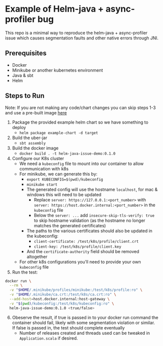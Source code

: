 # Example of Helm-java + async-profiler bug

This repo is a minimal way to reproduce the helm-java + async-profiler issue which causes segmentation faults and other native errors through JNI.

## Prerequisites
- Docker
- Minikube or another kubernetes environment
- Java & sbt
- Helm

## Steps to Run
Note: If you are not making any code/chart changes you can skip steps 1-3 and use a pre-built image [here](https://hub.docker.com/r/barrett122/helm-java-issue-demo)

1. Package the provided example helm chart so we have something to deploy
    * `helm package example-chart -d target`
2. Build the uber-jar
    * `sbt assembly`
3. Build the docker image
    * `docker build . -t helm-java-issue-demo:0.1.0`
4. Configure our K8s cluster
    * We need a `kubeconfig` file to mount into our container to allow communication with k8s
    * For minikube, we can generate this by:
      * `export KUBECONFIG=$(pwd)/kubeconfig`
      * `minikube start`
      * The generated config will use the hostname `localhost`, for mac & windows this will need to be updated
        * Replace `server: https://127.0.0.1:<port_number>` with `server: https://host.docker.internal:<port_number>` in the `kubeconfig` file
        * Below the `server: ...` add `insecure-skip-tls-verify: true` to skip hostname validation (as the hostname no longer matches the generated certificates)
      * The paths to the various certificates should also be updated in the kubeconfig:
        * `client-certificate: /test/k8s/profile/client.crt`
        * `client-key: /test/k8s/profile/client.key`
      * And the `certificate-authority` field should be removed altogether
    * For other k8s configurations you'll need to provide your own `kubeconfig` file
5. Run the test:
```bash
docker run \
  --rm \
  -v "$HOME/.minikube/profiles/minikube:/test/k8s/profile:ro" \
  -v "$HOME/.minikube/ca.crt:/test/k8s/ca.crt:ro" \
  --add-host=host.docker.internal:host-gateway \
  -v "$(pwd)/kubeconfig:/test/k8s/kubeconfig:ro" \
  helm-java-issue-demo:0.1.0 <true/false>
```
6. Obeserve the result, if true is passed in to your docker run command the container should fail, likely with some segmentation violation or similar. If false is passed in, the test should complete eventually
    * Number of releases created and threads used can be tweaked in `Application.scala` if desired.